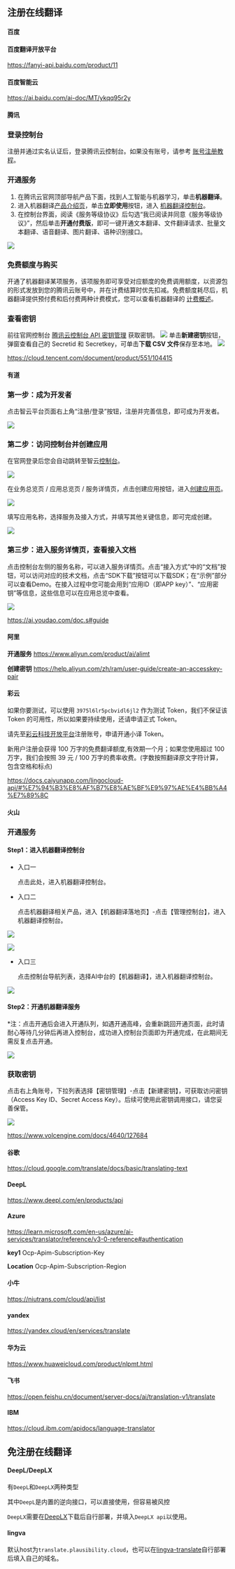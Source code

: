 
## 注册在线翻译


<!-- tabs:start -->

#### **百度**

#### 百度翻译开放平台

https://fanyi-api.baidu.com/product/11

#### 百度智能云

https://ai.baidu.com/ai-doc/MT/ykqq95r2y

#### **腾讯**

### 登录控制台

注册并通过实名认证后，登录腾讯云控制台。如果没有账号，请参考 [账号注册教程](https://cloud.tencent.com/document/product/378/17985)。

### 开通服务

1. 在腾讯云官网顶部导航产品下面，找到人工智能与机器学习，单击**机器翻译**。
2. 进入机器翻译[产品介绍页](https://cloud.tencent.com/product/tmt)，单击**立即使用**按钮，进入 [机器翻译控制台](https://console.cloud.tencent.com/tmt)。
3. 在控制台界面，阅读《服务等级协议》后勾选“我已阅读并同意《服务等级协议》”，然后单击**开通付费版**，即可一键开通文本翻译、文件翻译请求、批量文本翻译、语音翻译、图片翻译、语种识别接口。

![](https://qcloudimg.tencent-cloud.cn/image/document/a136e50d4ac8d22c2708f2626f392b05.png)

### 免费额度与购买

开通了机器翻译某项服务，该项服务即可享受对应额度的免费调用额度，以资源包的形式发放到您的腾讯云账号中，并在计费结算时优先扣减。免费额度耗尽后，机器翻译提供预付费和后付费两种计费模式，您可以查看机器翻译的 [计费概述](https://cloud.tencent.com/document/product/551/35017)。

### 查看密钥

前往官网控制台 [腾讯云控制台 API 密钥管理](https://console.cloud.tencent.com/cam/capi) 获取密钥。
![](https://qcloudimg.tencent-cloud.cn/image/document/aa99d195c3f475d6673506c6ad4c059f.png)
单击**新建密钥**按钮，弹窗查看自己的 Secretid 和 Secretkey，可单击**下载 CSV 文件**保存至本地。
![](https://qcloudimg.tencent-cloud.cn/image/document/2eb8d6d645a13411dcee2427ffc37c03.png)

https://cloud.tencent.com/document/product/551/104415

#### **有道**

### 第一步：成为开发者 

点击智云平台页面右上角“注册/登录”按钮，注册并完善信息，即可成为开发者。

![](https://ai.youdao.com/images/guide-register.png)

### 第二步：访问控制台并创建应用 

在官网登录后您会自动跳转至智云[控制台](https://ai.youdao.com/console/)。

![](https://ai.youdao.com/images/app_overview.png)

在业务总览页 / 应用总览页 / 服务详情页，点击创建应用按钮，进入[创建应用页](https://ai.youdao.com/console/#/app-overview/create-application)。

![](https://ai.youdao.com/images/create_app.png)

填写应用名称，选择服务及接入方式，并填写其他关键信息，即可完成创建。

![](https://ai.youdao.com/images/edit_app.png)

### 第三步：进入服务详情页，查看接入文档 

点击控制台左侧的服务名称，可以进入服务详情页。点击“接入方式”中的“文档”按钮，可以访问对应的技术文档，点击“SDK下载”按钮可以下载SDK；在“示例”部分可以查看Demo。在接入过程中您可能会用到“应用ID（即APP key）”、“应用密钥”等信息，这些信息可以在应用总览中查看。

![](https://ai.youdao.com/images/serve_singleton.png)

https://ai.youdao.com/doc.s#guide

#### **阿里**

**开通服务** https://www.aliyun.com/product/ai/alimt

**创建密钥** https://help.aliyun.com/zh/ram/user-guide/create-an-accesskey-pair

#### **彩云**

如果你要测试，可以使用 `3975l6lr5pcbvidl6jl2` 作为测试 Token，我们不保证该 Token 的可用性，所以如果要持续使用，还请申请正式 Token。

请先至[彩云科技开放平台](https://platform.caiyunapp.com/regist)注册账号，申请开通小译 Token。

新用户注册会获得 100 万字的免费翻译额度,有效期一个月；如果您使用超过 100 万字，我们会按照 39 元 / 100 万字的费率收费。(字数按照翻译原文字符计算，包含空格和标点)

https://docs.caiyunapp.com/lingocloud-api/#%E7%94%B3%E8%AF%B7%E8%AE%BF%E9%97%AE%E4%BB%A4%E7%89%8C

#### **火山**

### 开通服务

#### Step1：进入机器翻译控制台

* 入口一

    点击此处，进入机器翻译控制台。

* 入口二

    点击机器翻译相关产品，进入【机器翻译落地页】-点击【管理控制台】，进入机器翻译控制台。

![](https://lf6-volc-editor.volccdn.com/obj/volcfe/sop-public/upload_970c9da11bbfb79246efe0f8fdf95d6c.png)

![](https://lf3-volc-editor.volccdn.com/obj/volcfe/sop-public/upload_7993788aaeabd0f72c850d886abd2337.png)

* 入口三

    点击控制台导航列表，选择AI中台的【机器翻译】，进入机器翻译控制台。

![](https://lf6-volc-editor.volccdn.com/obj/volcfe/sop-public/upload_b86d6c66ecdcd23fad8a826f5081518a.png)

#### Step2：开通机器翻译服务

*注：点击开通后会进入开通队列，如遇开通高峰，会重新跳回开通页面，此时请耐心等待几分钟后再进入控制台，成功进入控制台页面即为开通完成，在此期间无需反复点击开通。

![](https://lf3-volc-editor.volccdn.com/obj/volcfe/sop-public/upload_4a46f87a3f0f7cc1ad18482d3e16af42)

### 获取密钥

点击右上角账号，下拉列表选择【密钥管理】-点击【新建密钥】，可获取访问密钥（Access Key ID、Secret Access Key）。后续可使用此密钥调用接口，请您妥善保管。

![](https://lf6-volc-editor.volccdn.com/obj/volcfe/sop-public/upload_14c2ac0aa56155152181b48df1772d55)

https://www.volcengine.com/docs/4640/127684

#### **谷歌**

https://cloud.google.com/translate/docs/basic/translating-text

#### **DeepL**

https://www.deepl.com/en/products/api

#### **Azure**


https://learn.microsoft.com/en-us/azure/ai-services/translator/reference/v3-0-reference#authentication

**key1** Ocp-Apim-Subscription-Key	

**Location** Ocp-Apim-Subscription-Region

#### **小牛**

https://niutrans.com/cloud/api/list

#### **yandex**

https://yandex.cloud/en/services/translate

#### **华为云**

https://www.huaweicloud.com/product/nlpmt.html

#### **飞书**

https://open.feishu.cn/document/server-docs/ai/translation-v1/translate

#### **IBM**

https://cloud.ibm.com/apidocs/language-translator

<!-- tabs:end -->


## 免注册在线翻译

<!-- tabs:start -->

#### **DeepL/DeepLX**

有`DeepL`和`DeepLX`两种类型

其中`DeepL`是内置的逆向接口，可以直接使用，但容易被风控

`DeepLX`需要在[DeepLX](https://github.com/OwO-Network/DeepLX)下载后自行部署，并填入`DeepLX api`以使用。

#### **lingva**

默认host为`translate.plausibility.cloud`，也可以在[lingva-translate](https://github.com/thedaviddelta/lingva-translate)自行部署后填入自己的域名。

<!-- tabs:end -->
